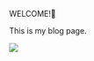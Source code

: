 WELCOME!🌹

This is my blog page.

[![](https://avatars.githubusercontent.com/u/149126004?v=4)](https://eliano64.github.io/)
